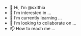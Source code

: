 - 👋 Hi, I’m @sxlthia
- 👀 I’m interested in ...
- 🌱 I’m currently learning ...
- 💞️ I’m looking to collaborate on ...
- 📫 How to reach me ...

<!---
sxlthia/sxlthia is a ✨ special ✨ repository because its `README.md` (this file) appears on your GitHub profile.
You can click the Preview link to take a look at your changes.
--->
